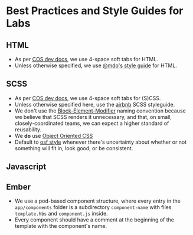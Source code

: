 # Best Practices and Style Guides for Labs

## HTML
* As per [COS dev docs](https://cosdev.readthedocs.io), we use 4-space soft tabs for HTML.
* Unless otherwise specified, we use [@mdo's style guide](http://codeguide.co/#html) for HTML.

## SCSS
* As per [COS dev docs](https://cosdev.readthedocs.io), we use 4-space soft tabs for (S)CSS.
* Unless otherwise specified here, use the [airbnb](https://github.com/airbnb/css) SCSS styleguide.
* We don't use the [Block-Element-Modifier](https://csswizardry.com/2013/01/mindbemding-getting-your-head-round-bem-syntax/) naming convention because we believe that SCSS renders it unnecessary, and that, on small, closely-coordinated teams, we can expect a higher standard of reusability.
* We **do** use [Object Oriented CSS](https://github.com/stubbornella/oocss/wiki)
* Default to [osf style](https://centerforopenscience.github.io/osf-style/) whenever there's uncertainty about whether or not something will fit in, look good, or be consistent.

## Javascript

## Ember
* We use a pod-based component structure, where every entry in the `app/components` folder is a subdirectory `component-name` with files `template.hbs` and `component.js` inside.
* Every component should have a comment at the beginning of the template with the component's name.
